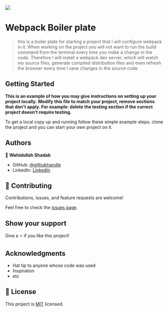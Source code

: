 ![](https://img.shields.io/badge/Microverse-blueviolet)

# Webpack Boiler plate

> this is a boiler plate for starting a project that I will configure webpack in it.
>  When working on the project you will not want to run the build command from the terminal every time you make a change in the code. Therefore I will install a webpack dev server, which will watch my source files, generate compiled distribution files and even refresh the browser every time I save changes in the source code.

## Getting Started

**This is an example of how you may give instructions on setting up your project locally.**
**Modify this file to match your project, remove sections that don't apply. For example: delete the testing section if the currect project doesn't require testing.**


To get a local copy up and running follow these simple example steps.
clone the project and you can start your own project on it.

## Authors

👤 **Wahidullah Shadab**

- GitHub: [@githubhandle](https://github.com/shadabwahidullah)
- LinkedIn: [LinkedIn](https://www.linkedin.com/in/wahidullah-shadab-2712031a3)

## 🤝 Contributing

Contributions, issues, and feature requests are welcome!

Feel free to check the [issues page](../../issues/).

## Show your support

Give a ⭐️ if you like this project!

## Acknowledgments

- Hat tip to anyone whose code was used
- Inspiration
- etc

## 📝 License

This project is [MIT](./MIT.md) licensed.
